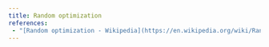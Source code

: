 ```yaml
---
title: Random optimization
references:
 - "[Random optimization - Wikipedia](https://en.wikipedia.org/wiki/Random_optimization)"
---
```

